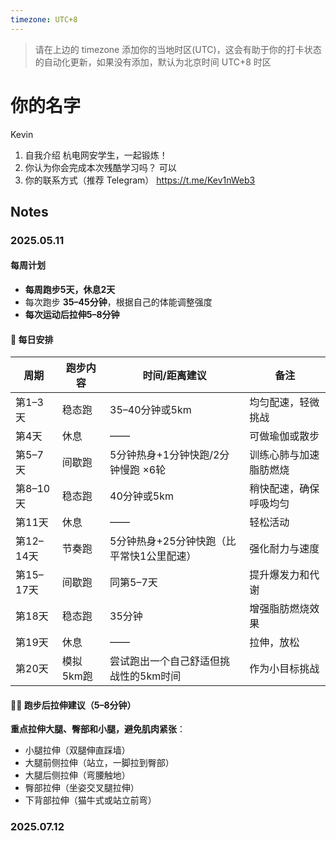 ```yaml
---
timezone: UTC+8
---
```


> 请在上边的 timezone 添加你的当地时区(UTC)，这会有助于你的打卡状态的自动化更新，如果没有添加，默认为北京时间 UTC+8 时区


# 你的名字
Kevin
1. 自我介绍
杭电网安学生，一起锻炼！
2. 你认为你会完成本次残酷学习吗？
可以
3. 你的联系方式（推荐 Telegram）
https://t.me/Kev1nWeb3

## Notes

<!-- Content_START -->

### 2025.05.11

#### 每周计划
- **每周跑步5天，休息2天**
- 每次跑步 **35–45分钟**，根据自己的体能调整强度
- **每次运动后拉伸5–8分钟**

#### 📅 每日安排

| 周期  | 跑步内容           | 时间/距离建议         | 备注                             |
|-------|--------------------|------------------------|----------------------------------|
| 第1–3天 | 稳态跑              | 35–40分钟或5km         | 均匀配速，轻微挑战                |
| 第4天   | 休息                | ——                     | 可做瑜伽或散步                   |
| 第5–7天 | 间歇跑              | 5分钟热身+1分钟快跑/2分钟慢跑 ×6轮 | 训练心肺与加速脂肪燃烧           |
| 第8–10天 | 稳态跑              | 40分钟或5km            | 稍快配速，确保呼吸均匀           |
| 第11天  | 休息                | ——                     | 轻松活动                         |
| 第12–14天 | 节奏跑             | 5分钟热身+25分钟快跑（比平常快1公里配速） | 强化耐力与速度                   |
| 第15–17天 | 间歇跑             | 同第5–7天               | 提升爆发力和代谢                 |
| 第18天  | 稳态跑              | 35分钟                 | 增强脂肪燃烧效果                 |
| 第19天  | 休息                | ——                     | 拉伸，放松                       |
| 第20天  | 模拟5km跑           | 尝试跑出一个自己舒适但挑战性的5km时间 | 作为小目标挑战                   |

#### 🧘‍♂️ 跑步后拉伸建议（5–8分钟）
**重点拉伸大腿、臀部和小腿，避免肌肉紧张**：
- 小腿拉伸（双腿伸直踩墙）
- 大腿前侧拉伸（站立，一脚拉到臀部）
- 大腿后侧拉伸（弯腰触地）
- 臀部拉伸（坐姿交叉腿拉伸）
- 下背部拉伸（猫牛式或站立前弯）


### 2025.07.12

<!-- Content_END -->
